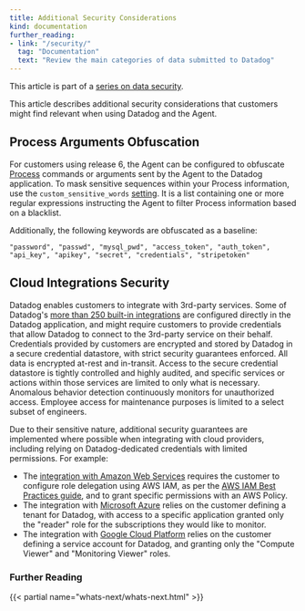 ```yaml
---
title: Additional Security Considerations
kind: documentation
further_reading:
- link: "/security/"
  tag: "Documentation"
  text: "Review the main categories of data submitted to Datadog"
---
```


This article is part of a [series on data security][1].

This article describes additional security considerations that customers might find relevant when using Datadog and the Agent.

## Process Arguments Obfuscation

For customers using release 6, the Agent can be configured to obfuscate [Process][2] commands or arguments sent by the Agent to the Datadog application. To mask sensitive sequences within your Process information, use the `custom_sensitive_words` [setting][3]. It is a list containing one or more regular expressions instructing the Agent to filter Process information based on a blacklist.

Additionally, the following keywords are obfuscated as a baseline:

```
"password", "passwd", "mysql_pwd", "access_token", "auth_token", "api_key", "apikey", "secret", "credentials", "stripetoken"
```

## Cloud Integrations Security

Datadog enables customers to integrate with 3rd-party services. Some of Datadog's [more than 250 built-in integrations][4] are configured directly in the Datadog application, and might require customers to provide credentials that allow Datadog to connect to the 3rd-party service on their behalf. Credentials provided by customers are encrypted and stored by Datadog in a secure credential datastore, with strict security guarantees enforced. All data is encrypted at-rest and in-transit. Access to the secure credential datastore is tightly controlled and highly audited, and specific services or actions within those services are limited to only what is necessary.
Anomalous behavior detection continuously monitors for unauthorized access. Employee access for maintenance purposes is limited to a select subset of engineers.

Due to their sensitive nature, additional security guarantees are implemented where possible when integrating with cloud providers, including relying on Datadog-dedicated credentials with limited permissions. For example:

* The [integration with Amazon Web Services][5] requires the customer to configure role delegation using AWS IAM, as per the [AWS IAM Best Practices guide][6], and to grant specific permissions with an AWS Policy.
* The integration with [Microsoft Azure][7] relies on the customer defining a tenant for Datadog, with access to a specific application granted only the "reader" role for the subscriptions they would like to monitor.
* The integration with [Google Cloud Platform][8] relies on the customer defining a service account for Datadog, and granting only the "Compute Viewer" and "Monitoring Viewer" roles.

### Further Reading

{{< partial name="whats-next/whats-next.html" >}}

[1]: /security
[2]: /graphing/infrastructure/process
[3]: /graphing/infrastructure/process/#process-arguments-scrubbing
[4]: /integrations
[5]: /integrations/amazon_web_services
[6]: https://docs.aws.amazon.com/IAM/latest/UserGuide/best-practices.html#delegate-using-roles
[7]: /integrations/azure
[8]: /integrations/google_cloud_platform
